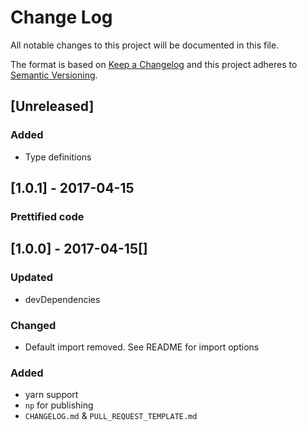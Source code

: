 # Change Log
All notable changes to this project will be documented in this file.

The format is based on [Keep a Changelog](http://keepachangelog.com/)
and this project adheres to [Semantic Versioning](http://semver.org/).

## [Unreleased]
### Added
- Type definitions

## [1.0.1] - 2017-04-15
### Prettified code

## [1.0.0] - 2017-04-15[]
### Updated
- devDependencies

### Changed
- Default import removed. See README for import options

### Added
- yarn support
- `np` for publishing
- `CHANGELOG.md` & `PULL_REQUEST_TEMPLATE.md`